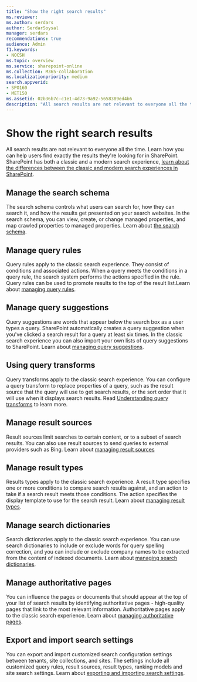 ```yaml
---
title: "Show the right search results"
ms.reviewer: 
ms.author: serdars
author: SerdarSoysal
manager: serdars
recommendations: true
audience: Admin
f1.keywords:
- NOCSH
ms.topic: overview
ms.service: sharepoint-online
ms.collection: M365-collaboration
ms.localizationpriority: medium
search.appverid:
- SPO160
- MET150
ms.assetid: 02b36b7c-c1e1-4d73-9a92-5658389ed4b6
description: "All search results are not relevant to everyone all the time. Learn how you can help users find exactly the results they're looking for in SharePoint."
---
```


# Show the right search results

All search results are not relevant to everyone all the time. Learn how you can help users find exactly the results they're looking for in SharePoint. SharePoint has both a classic and a modern search experience, [learn about the differences between the classic and modern search experiences in SharePoint](differences-classic-modern-search.md).
  
## Manage the search schema
  
The search schema controls what users can search for, how they can search it, and how the results get presented on your search websites. In the search schema, you can view, create, or change managed properties, and map crawled properties to managed properties. Learn about [the search schema](manage-search-schema.md).
  
## Manage query rules
  
Query rules apply to the classic search experience. They consist of conditions and associated actions. When a query meets the conditions in a query rule, the search system performs the actions specified in the rule. Query rules can be used to promote results to the top of the result list.Learn about [managing query rules](manage-query-rules.md).
  
## Manage query suggestions
  
Query suggestions are words that appear below the search box as a user types a query. SharePoint automatically creates a query suggestion when you've clicked a search result for a query at least six times. In the classic search experience you can also import your own lists of query suggestions to SharePoint. Learn about [managing query suggestions](manage-query-suggestions.md).
  
## Using query transforms
  
Query transforms apply to the classic search experience. You can configure a query transform to replace properties of a query, such as the result source that the query will use to get search results, or the sort order that it will use when it displays search results. Read [Understanding query transforms](https://support.office.com/article/b31631a5-0c1f-436e-8061-fd807bb96ae1) to learn more.
  
## Manage result sources
  
Result sources limit searches to certain content, or to a subset of search results. You can also use result sources to send queries to external providers such as Bing. Learn about [managing result sources](manage-result-sources.md)
  
## Manage result types
  
Results types apply to the classic search experience. A result type specifies one or more conditions to compare search results against, and an action to take if a search result meets those conditions. The action specifies the display template to use for the search result. Learn about [managing result types](manage-result-types.md).
  
## Manage search dictionaries
  
Search dictionaries apply to the classic search experience. You can use search dictionaries to include or exclude words for query spelling correction, and you can include or exclude company names to be extracted from the content of indexed documents. Learn about [managing search dictionaries](manage-search-dictionaries.md).
  
## Manage authoritative pages
  
You can influence the pages or documents that should appear at the top of your list of search results by identifying authoritative pages - high-quality pages that link to the most relevant information. Authoritative pages apply to the classic search experience. Learn about [managing authoritative pages](manage-authoritative-pages.md).
  
## Export and import search settings
  
You can export and import customized search configuration settings between tenants, site collections, and sites. The settings include all customized query rules, result sources, result types, ranking models and site search settings. Learn about [exporting and importing search settings](export-and-import-search-settings.md).
